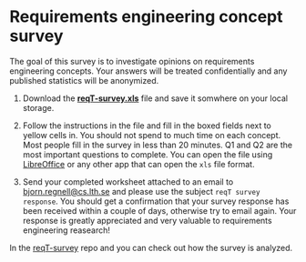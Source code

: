 # Requirements engineering concept survey

The goal of this survey is to investigate opinions on requirements engineering concepts. Your answers will be treated confidentially and any published statistics will be anonymized. 

1. Download the **[reqT-survey.xls]** file and save it somwhere on your local storage.

2. Follow the instructions in the file and fill in the boxed fields next to yellow cells in. You should not spend to much time on each concept. Most people fill in the survey in less than 20 minutes. Q1 and Q2 are the most important questions to complete. You can open the file using [LibreOffice] or any other app that can open the `xls` file format.

3. Send your completed worksheet attached to an email to bjorn.regnell@cs.lth.se and please use the subject `reqT survey response`. You should get a confirmation that your survey response has been received within a couple of days, otherwise try to email again. Your response is greatly appreciated and very valuable to requirements engineering reasearch!

In the [reqT-survey] repo and you can check out how the survey is analyzed.

[reqT-survey.xls]: https://github.com/reqT/reqT/raw/3.0.x/survey/reqT-survey.xls
[LibreOffice]: https://www.libreoffice.org/download/
[reqT-survey]: https://github.com/bjornregnell/reqT-survey
